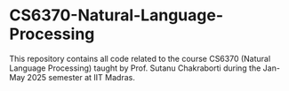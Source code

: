 # CS6370-Natural-Language-Processing
This repository contains all code related to the course CS6370 (Natural Language Processing) taught by Prof. Sutanu Chakraborti during the Jan-May 2025 semester at IIT Madras.
